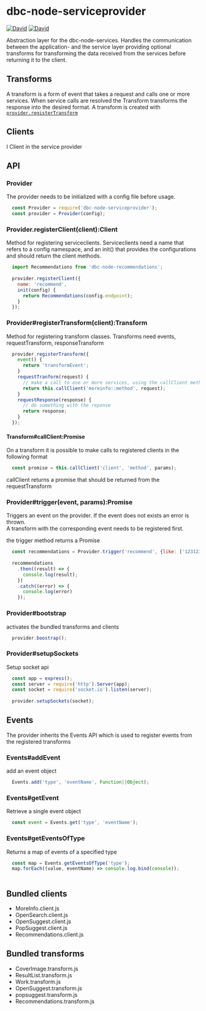 # dbc-node-serviceprovider

[![David](https://img.shields.io/david/DBCDK/dbc-node-serviceprovider.svg?style=flat-square)](https://david-dm.org/DBCDK/dbc-node-serviceprovider#info=dependencies)
[![David](https://img.shields.io/david/dev/DBCDK/dbc-node-serviceprovider.svg?style=flat-square)](https://david-dm.org/DBCDK/dbc-node-serviceprovider#info=devDependencies)

Abstraction layer for the dbc-node-services. Handles the communication between 
the application- and the service layer providing optional transforms for 
transforming the data received from the services before returning it to the 
client.

## Transforms
A transform is a form of event that takes a request and calls one or more services. 
When service calls are resolved the Transform transforms the response into the desired format. 
A transform is created with [`provider.registerTransform`](Provider#registerTransform(client):Transform)  

## Clients
I Client in the service provider 

## API
### Provider
The provider needs to be initialized with a config file before usage. 

```javascript
  const Provider = require('dbc-node-serviceprovider');
  const provider = Provider(config);
```

### Provider.registerClient(client):Client
Method for registering serviceclients. Serviceclients need a name that refers to a config namespace, and an init()
that provides the configurations and should return the client methods.
 
```javascript
  import Recommendations from 'dbc-node-recommendations';
  
  provider.registerClient({
    name: 'recommend',
    init(config) {
      return Recommendations(config.endpoint);
    }
  });
```
### Provider#registerTransform(client):Transform
Method for registering transform classes. Transforms need events, requestTransform, responseTransform

```javascript
  provider.registerTransform({
    event() {
      return 'transformEvent';
    }
    requestTranform(request) {
      // make a call to one or more services, using the callClient method
      return this.callClient('moreinfo::method', request);
    }
    requestResponse(response) {
      // do something with the reponse
      return response;
    }
  });
```
#### Transform#callClient:Promise
On a transform it is possible to make calls to registered clients in the following format

```javascript
  const promise = this.callClient('client', 'method', params);
```
callClient returns a promise that should be returned from the requestTransform

### Provider#trigger(event, params):Promise
Triggers an event on the provider. If the event does not exists an error is thrown.  
A transform with the corresponding event needs to be registered first. 

the trigger method returns a Promise

```javascript
  const recommendations = Provider.trigger('recommend', {like: ['123123123']});
  
  recommendations
    .then((result) => {
      console.log(result);
    })
    .catch((error) => {
      console.log(error)
    });  
```

### Provider#bootstrap
activates the bundled transforms and clients
```javascript
  provider.boostrap();
```

### Provider#setupSockets
Setup socket api
```javascript
  const app = express();
  const server = require('http').Server(app);
  const socket = require('socket.io').listen(server);
  
  provider.setupSockets(socket);
```

## Events
The provider inherits the Events API which is used to register events from the registered transforms

### Events#addEvent
add an event object
```javascript
  Events.add('type', 'eventName', Function||Object);
```

### Events#getEvent
Retrieve a single event object
```javascript
  const event = Events.get('type', 'eventName');
```

### Events#getEventsOfType
Returns a map of events of a specified type

```javascript
  const map = Events.getEventsOfType('type');
  map.forEach((value, eventName) => console.log.bind(console));
  
```

## Bundled clients
* MoreInfo.client.js
* OpenSearch.client.js
* OpenSuggest.client.js
* PopSuggest.client.js
* Recommendations.client.js

## Bundled transforms
* CoverImage.transform.js
* ResultList.transform.js
* Work.transform.js
* OpenSuggest.transform.js
* popsuggest.transform.js
* Recommendations.transform.js
